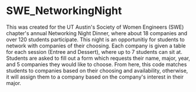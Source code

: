 # SWE_NetworkingNight

This was created for the UT Austin's Society of Women Engineers (SWE) chapter's annual Networking Night Dinner, where about 18 companies and over 120 students participate. This night is an opportunitiy for students to network with companies of their choosing. Each company is given a table for each session (Entree and Dessert), where up to 7 students can sit at. 
Students are asked to fill out a form which requests their name, major, year, and 5 companies they would like to choose. From here, this code matches students to companies based on their choosing and availability, otherwise, it will assign them to a company based on the company's interest in their major. 
